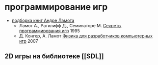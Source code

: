 # программирование игр

* [подборка книг Андре Ламота](https://only-soft.org/viewtopic.php?t=50618)
  * Ламот А., Ратклифф Д., Семинаторе М. [Секреты программирования игр](https://drive.google.com/drive/folders/13R1QwlaKmmFbxOU-iwf0-mdge1OHeTIM?usp=sharing) 1995
  * Д. Конгер, А. Ламот [Физика для разработчиков компьютерных игр]() 2007

## 2D игры на библиотеке [[SDL]]